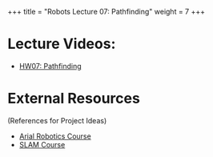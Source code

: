 +++
title = "Robots Lecture 07: Pathfinding"
weight = 7
+++

# Lecture Videos:

 - [HW07: Pathfinding](https://youtu.be/Y_LczaXyej4)

# External Resources

(References for Project Ideas)

 - [Arial Robotics Course](https://www.youtube.com/watch?v=nLlLEw_hiNc&list=PLx0tK3DMiHk6vBj-pfe1_bEE-JgsR8-sl)
 - [SLAM Course](https://www.youtube.com/watch?v=U6vr3iNrwRA&list=PLgnQpQtFTOGQrZ4O5QzbIHgl3b1JHimN_)
